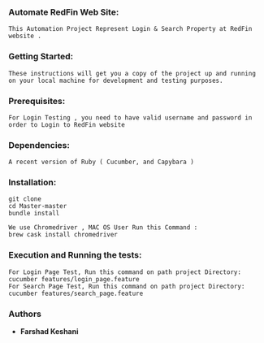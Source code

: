 ### Automate RedFin Web Site:
```
This Automation Project Represent Login & Search Property at RedFin website .
```

### Getting Started:
```
These instructions will get you a copy of the project up and running on your local machine for development and testing purposes.
```

### Prerequisites:
```
For Login Testing , you need to have valid username and password in order to Login to RedFin website
```

### Dependencies:
```
A recent version of Ruby ( Cucumber, and Capybara )
```

### Installation:
```
git clone 
cd Master-master
bundle install 

We use Chromedriver , MAC OS User Run this Command : 
brew cask install chromedriver

```

### Execution and Running the tests:
```
For Login Page Test, Run this command on path project Directory: cucumber features/login_page.feature
For Search Page Test, Run this command on path project Directory: cucumber features/search_page.feature
```

### Authors

* **Farshad Keshani** 

